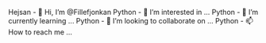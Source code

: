 Hejsan - 👋 Hi, I’m @Fillefjonkan
Python - 👀 I’m interested in ...
Python - 🌱 I’m currently learning ...
Python - 💞️ I’m looking to collaborate on ...
Python - 📫 How to reach me ...

<!---
Fillefjonkan/Fillefjonkan is a ✨ special ✨ repository because its `README.md` (this file) appears on your GitHub profile.
You can click the Preview link to take a look at your changes.
--->
